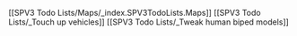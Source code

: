 [[SPV3 Todo Lists/Maps/_index.SPV3TodoLists.Maps]]
[[SPV3 Todo Lists/_Touch up vehicles]]
[[SPV3 Todo Lists/_Tweak human biped models]]